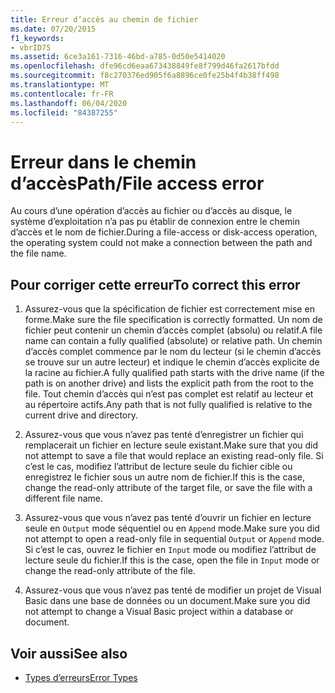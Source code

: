 ```yaml
---
title: Erreur d’accès au chemin de fichier
ms.date: 07/20/2015
f1_keywords:
- vbrID75
ms.assetid: 6ce3a161-7316-46bd-a785-0d50e5414020
ms.openlocfilehash: dfe96cd6eaa673438849fe8f799d46fa2617bfdd
ms.sourcegitcommit: f8c270376ed905f6a8896ce0fe25b4f4b38ff498
ms.translationtype: MT
ms.contentlocale: fr-FR
ms.lasthandoff: 06/04/2020
ms.locfileid: "84387255"
---
```

# <a name="pathfile-access-error"></a><span data-ttu-id="ea7a5-102">Erreur dans le chemin d’accès</span><span class="sxs-lookup"><span data-stu-id="ea7a5-102">Path/File access error</span></span>
<span data-ttu-id="ea7a5-103">Au cours d’une opération d’accès au fichier ou d’accès au disque, le système d’exploitation n’a pas pu établir de connexion entre le chemin d’accès et le nom de fichier.</span><span class="sxs-lookup"><span data-stu-id="ea7a5-103">During a file-access or disk-access operation, the operating system could not make a connection between the path and the file name.</span></span>  
  
## <a name="to-correct-this-error"></a><span data-ttu-id="ea7a5-104">Pour corriger cette erreur</span><span class="sxs-lookup"><span data-stu-id="ea7a5-104">To correct this error</span></span>  
  
1. <span data-ttu-id="ea7a5-105">Assurez-vous que la spécification de fichier est correctement mise en forme.</span><span class="sxs-lookup"><span data-stu-id="ea7a5-105">Make sure the file specification is correctly formatted.</span></span> <span data-ttu-id="ea7a5-106">Un nom de fichier peut contenir un chemin d’accès complet (absolu) ou relatif.</span><span class="sxs-lookup"><span data-stu-id="ea7a5-106">A file name can contain a fully qualified (absolute) or relative path.</span></span> <span data-ttu-id="ea7a5-107">Un chemin d’accès complet commence par le nom du lecteur (si le chemin d’accès se trouve sur un autre lecteur) et indique le chemin d’accès explicite de la racine au fichier.</span><span class="sxs-lookup"><span data-stu-id="ea7a5-107">A fully qualified path starts with the drive name (if the path is on another drive) and lists the explicit path from the root to the file.</span></span> <span data-ttu-id="ea7a5-108">Tout chemin d’accès qui n’est pas complet est relatif au lecteur et au répertoire actifs.</span><span class="sxs-lookup"><span data-stu-id="ea7a5-108">Any path that is not fully qualified is relative to the current drive and directory.</span></span>  
  
2. <span data-ttu-id="ea7a5-109">Assurez-vous que vous n’avez pas tenté d’enregistrer un fichier qui remplacerait un fichier en lecture seule existant.</span><span class="sxs-lookup"><span data-stu-id="ea7a5-109">Make sure that you did not attempt to save a file that would replace an existing read-only file.</span></span> <span data-ttu-id="ea7a5-110">Si c’est le cas, modifiez l’attribut de lecture seule du fichier cible ou enregistrez le fichier sous un autre nom de fichier.</span><span class="sxs-lookup"><span data-stu-id="ea7a5-110">If this is the case, change the read-only attribute of the target file, or save the file with a different file name.</span></span>  
  
3. <span data-ttu-id="ea7a5-111">Assurez-vous que vous n’avez pas tenté d’ouvrir un fichier en lecture seule en `Output` mode séquentiel ou en `Append` mode.</span><span class="sxs-lookup"><span data-stu-id="ea7a5-111">Make sure you did not attempt to open a read-only file in sequential `Output` or `Append` mode.</span></span> <span data-ttu-id="ea7a5-112">Si c’est le cas, ouvrez le fichier en `Input` mode ou modifiez l’attribut de lecture seule du fichier.</span><span class="sxs-lookup"><span data-stu-id="ea7a5-112">If this is the case, open the file in `Input` mode or change the read-only attribute of the file.</span></span>  
  
4. <span data-ttu-id="ea7a5-113">Assurez-vous que vous n’avez pas tenté de modifier un projet de Visual Basic dans une base de données ou un document.</span><span class="sxs-lookup"><span data-stu-id="ea7a5-113">Make sure you did not attempt to change a Visual Basic project within a database or document.</span></span>  
  
## <a name="see-also"></a><span data-ttu-id="ea7a5-114">Voir aussi</span><span class="sxs-lookup"><span data-stu-id="ea7a5-114">See also</span></span>

- [<span data-ttu-id="ea7a5-115">Types d’erreurs</span><span class="sxs-lookup"><span data-stu-id="ea7a5-115">Error Types</span></span>](../../programming-guide/language-features/error-types.md)
